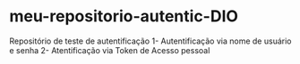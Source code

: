 # meu-repositorio-autentic-DIO
Repositório de teste de autentificação
1- Autentificação via nome de usuário e senha
2- Atentificação via Token de Acesso pessoal